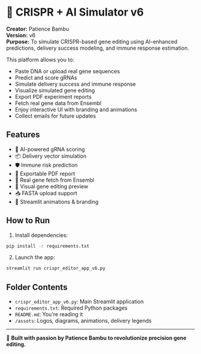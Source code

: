 # 🧬 CRISPR + AI Simulator v6

**Creator:** Patience Bambu  
**Version:** v6  
**Purpose:** To simulate CRISPR-based gene editing using AI-enhanced predictions, delivery success modeling, and immune response estimation.

This platform allows you to:
- Paste DNA or upload real gene sequences
- Predict and score gRNAs
- Simulate delivery success and immune response
- Visualize simulated gene editing
- Export PDF experiment reports
- Fetch real gene data from Ensembl
- Enjoy interactive UI with branding and animations
- Collect emails for future updates

## Features
- 🎯 AI-powered gRNA scoring
- 📦 Delivery vector simulation
- 🛡️ Immune risk prediction
- 📄 Exportable PDF report
- 🔬 Real gene fetch from Ensembl
- 🧬 Visual gene editing preview
- 📥 FASTA upload support
- 🎨 Streamlit animations & branding

## How to Run
1. Install dependencies:
```bash
pip install -r requirements.txt
```

2. Launch the app:
```bash
streamlit run crispr_editor_app_v6.py
```

## Folder Contents
- `crispr_editor_app_v6.py`: Main Streamlit application
- `requirements.txt`: Required Python packages
- `README.md`: You're reading it
- `/assets`: Logos, diagrams, animations, delivery legends

---

🚀 **Built with passion by Patience Bambu to revolutionize precision gene editing.**